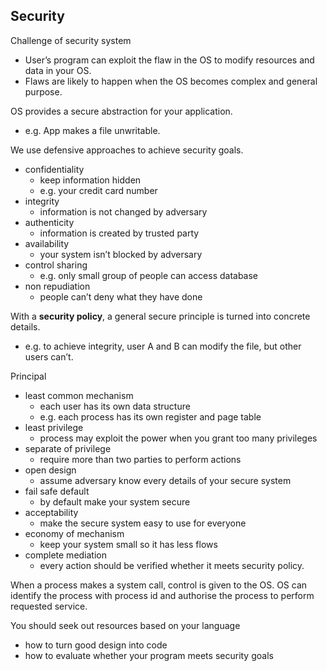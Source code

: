 ## Security

Challenge of security system
- User’s program can exploit the flaw in the OS to modify resources and data in your OS.
- Flaws are likely to happen when the OS becomes complex and general purpose.

OS provides a secure abstraction for your application.
- e.g. App makes a file unwritable.

We use defensive approaches to achieve security goals.
- confidentiality
    - keep information hidden
    - e.g. your credit card number
- integrity
    - information is not changed by adversary
- authenticity
    - information is created by trusted party
- availability
    - your system isn’t blocked by adversary
- control sharing
    - e.g. only small group of people can access database
- non repudiation
    - people can’t deny what they have done

With a **security policy**, a general secure principle is turned into concrete details.
- e.g. to achieve integrity, user A and B can modify the file, but other users can’t.

Principal
- least common mechanism
    - each user has its own data structure
    - e.g. each process has its own register and page table
- least privilege
    - process may exploit the power when you grant too many privileges
- separate of privilege
    - require more than two parties to perform actions
- open design
    - assume adversary know every details of your secure system
- fail safe default
    - by default make your system secure
- acceptability
    - make the secure system easy to use for everyone
- economy of mechanism
    - keep your system small so it has less flows
- complete mediation
    - every action should be verified whether it meets security policy.

When a process makes a system call, control is given to the OS. OS can identify the process with process id and authorise the process to perform requested service.

You should seek out resources based on your language
- how to turn good design into code
- how to evaluate whether your program meets security goals
